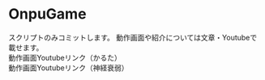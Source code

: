 # OnpuGame
スクリプトのみコミットします。
動作画面や紹介については文章・Youtubeで載せます。<BR>
動作画面Youtubeリンク（かるた）<BR>
動作画面Youtubeリンク（神経衰弱）<BR>

